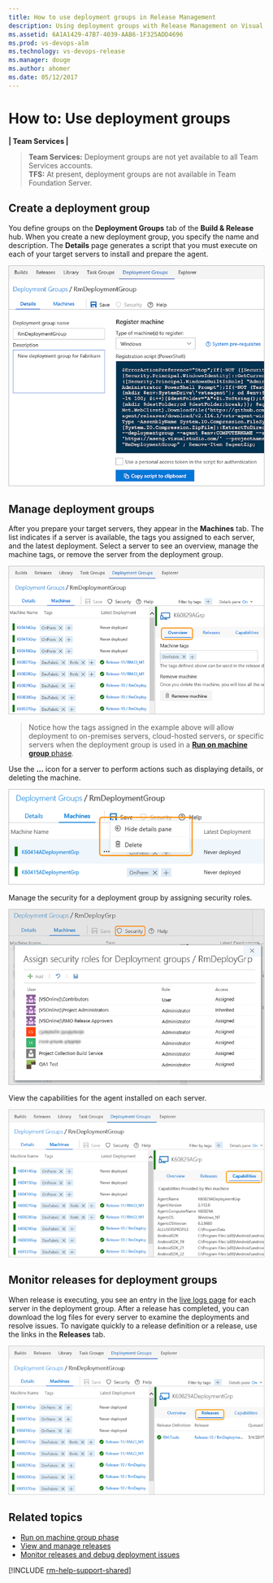 ```yaml
---
title: How to use deployment groups in Release Management
description: Using deployment groups with Release Management on Visual Studio Team Services (VSTS) and Team Foundation Server (TFS)
ms.assetid: 6A1A1429-47B7-4039-AAB6-1F325ADD4696
ms.prod: vs-devops-alm
ms.technology: vs-devops-release
ms.manager: douge
ms.author: ahomer
ms.date: 05/12/2017
---
```


# How to: Use deployment groups

**| Team Services |**

>**Team Services:** Deployment groups are not yet available to all Team Services accounts.  
>**TFS:** At present, deployment groups are not available in Team Foundation Server.

## Create a deployment group

You define groups on the **Deployment Groups** tab of the **Build &amp; Release** hub.
When you create a new deployment group, you specify the name and description.
The **Details** page generates a script that you must execute on each of your target servers
to install and prepare the agent.

![Creating a deployment group](_img/howto-deployment-groups/depgroup-create.png)

## Manage deployment groups

After you prepare your target servers, they appear in the **Machines** tab.
The list indicates if a server is available, the tags you assigned to each server,
and the latest deployment. Select a server to see an overview, manage the
machine tags, or remove the server from the deployment group.

![Overview of a deployment group](_img/howto-deployment-groups/depgroup-02.png)

> Notice how the tags assigned in the example above will allow deployment to
  on-premises servers, cloud-hosted servers, or specific servers when 
  the deployment group is used in a [**Run on machine group** phase](../../../process/phases.md#deployment-group-phase).

Use the **...** icon for a server to perform actions such as displaying
details, or deleting the machine. 

![Delete a deployment group](_img/howto-deployment-groups/depgroup-05.png)

Manage the security for a deployment group by assigning security roles.
 
![Security for a deployment group](_img/howto-deployment-groups/depgroup-04.png)

View the capabilities for the agent installed on each server.

![Capabilities of a deployment group](_img/howto-deployment-groups/depgroup-03.png)

## Monitor releases for deployment groups

When release is executing, you see an entry in the
[live logs page](../../../../actions/debug-deployment-issues.md)
for each server in the deployment group. After a release has completed,
you can download the log files for every server to examine the deployments
and resolve issues. To navigate quickly to a release definition or a release,
use the links in the **Releases** tab. 

![Viewing releases for a deployment group](_img/howto-deployment-groups/depgroup-01.png)

## Related topics

* [Run on machine group phase](../../../process/phases.md#deployment-group-phase)
* [View and manage releases](../../../../actions/view-manage-releases.md)
* [Monitor releases and debug deployment issues](../../../../actions/debug-deployment-issues.md)

[!INCLUDE [rm-help-support-shared](../../../../_shared/rm-help-support-shared.md)]

